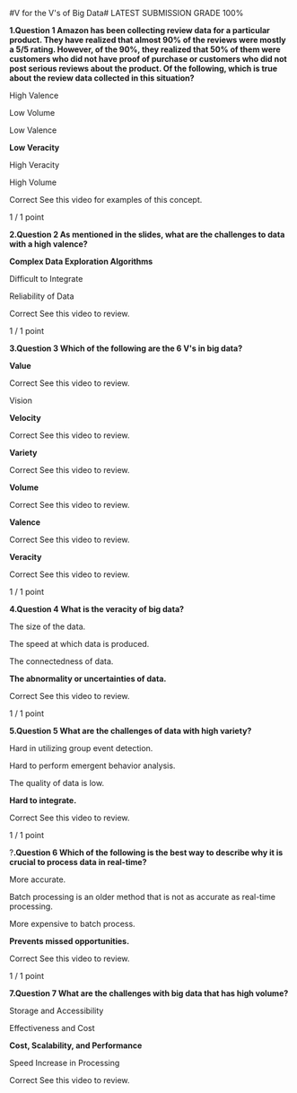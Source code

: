 #V for the V's of Big Data#
LATEST SUBMISSION GRADE
100%

**1.Question 1
Amazon has been collecting review data for a particular product. They have realized that almost 90% of the reviews were mostly a 5/5 rating. However, of the 90%, they realized that 50% of them were customers who did not have proof of purchase or customers who did not post serious reviews about the product. Of the following, which is true about the review data collected in this situation?**


High Valence


Low Volume


Low Valence


**Low Veracity**


High Veracity


High Volume

Correct
See this video for examples of this concept.

1 / 1 point

**2.Question 2
As mentioned in the slides, what are the challenges to data with a high valence?**


**Complex Data Exploration Algorithms**


Difficult to Integrate


Reliability of Data

Correct
See this video to review.

1 / 1 point

**3.Question 3
Which of the following are the 6 V's in big data?**


**Value**

Correct
See this video to review.


Vision


**Velocity**

Correct
See this video to review.


**Variety**

Correct
See this video to review.


**Volume**

Correct
See this video to review.


**Valence**

Correct
See this video to review.


**Veracity**

Correct
See this video to review.

1 / 1 point

**4.Question 4
What is the veracity of big data?**


The size of the data.


The speed at which data is produced.


The connectedness of data.


**The abnormality or uncertainties of data.**

Correct
See this video to review.

1 / 1 point

**5.Question 5
What are the challenges of data with high variety?**


Hard in utilizing group event detection.


Hard to perform emergent behavior analysis.


The quality of data is low.


**Hard to integrate.**

Correct
See this video to review.

1 / 1 point

?**.Question 6
Which of the following is the best way to describe why it is crucial to process data in real-time?**


More accurate.


Batch processing is an older method that is not as accurate as real-time processing.


More expensive to batch process.


**Prevents missed opportunities.**

Correct
See this video to review.

1 / 1 point

**7.Question 7
What are the challenges with big data that has high volume?**


Storage and Accessibility


Effectiveness and Cost


**Cost, Scalability, and Performance**


Speed Increase in Processing

Correct
See this video to review.
